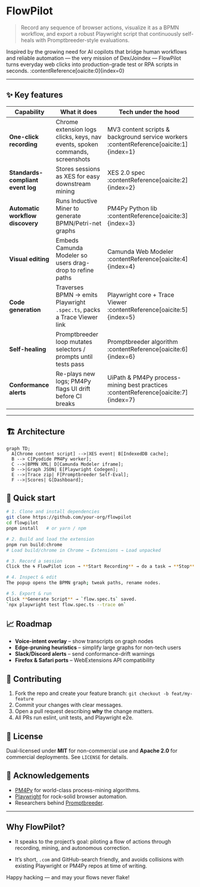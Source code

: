 # FlowPilot

> Record any sequence of browser actions, visualize it as a BPMN workflow, and export a robust Playwright script that continuously self-heals with Promptbreeder-style evaluations.

Inspired by the growing need for AI copilots that bridge human workflows and reliable automation — the very mission of Dex/Joindex — FlowPilot turns everyday web clicks into production-grade test or RPA scripts in seconds. :contentReference[oaicite:0]{index=0}

---

## ✨ Key features

| Capability                              | What it does                                                                 | Tech under the hood                                                                    |
| --------------------------------------- | ---------------------------------------------------------------------------- | -------------------------------------------------------------------------------------- |
| **One-click recording**           | Chrome extension logs clicks, keys, nav events, spoken commands, screenshots | MV3 content scripts & background service workers :contentReference[oaicite:1]{index=1} |
| **Standards-compliant event log** | Stores sessions as XES for easy downstream mining                            | XES 2.0 spec :contentReference[oaicite:2]{index=2}                                     |
| **Automatic workflow discovery**  | Runs Inductive Miner to generate BPMN/Petri-net graphs                       | PM4Py Python lib :contentReference[oaicite:3]{index=3}                                 |
| **Visual editing**                | Embeds Camunda Modeler so users drag-drop to refine paths                    | Camunda Web Modeler :contentReference[oaicite:4]{index=4}                              |
| **Code generation**               | Traverses BPMN → emits Playwright `.spec.ts`, packs a Trace Viewer link   | Playwright core + Trace Viewer :contentReference[oaicite:5]{index=5}                   |
| **Self-healing**                  | Promptbreeder loop mutates selectors / prompts until tests pass              | Promptbreeder algorithm :contentReference[oaicite:6]{index=6}                          |
| **Conformance alerts**            | Re-plays new logs; PM4Py flags UI drift before CI breaks                     | UiPath & PM4Py process-mining best practices :contentReference[oaicite:7]{index=7}     |

---

## 🏗️ Architecture

```mermaid
graph TD;
  A[Chrome content script] -->|XES event| B[IndexedDB cache];
  B --> C[Pyodide PM4Py worker];
  C -->|BPMN XML| D[Camunda Modeler iframe];
  D -->|Graph JSON| E[Playwright Codegen];
  E -->|Trace zip| F[Promptbreeder Self-Eval];
  F -->|Scores| G[Dashboard];
```

## 🚀 Quick start

```bash
# 1. Clone and install dependencies
git clone https://github.com/your-org/flowpilot
cd flowpilot
pnpm install   # or yarn / npm

# 2. Build and load the extension
pnpm run build:chrome
# Load build/chrome in Chrome → Extensions → Load unpacked

# 3. Record a session
Click the 🌀 FlowPilot icon → **Start Recording** → do a task → **Stop**

# 4. Inspect & edit
The popup opens the BPMN graph; tweak paths, rename nodes.

# 5. Export & run
Click **Generate Script** → `flow.spec.ts` saved.  
`npx playwright test flow.spec.ts --trace on`

```

## 📈 Roadmap

* **Voice-intent overlay** – show transcripts on graph nodes
* **Edge-pruning heuristics** – simplify large graphs for non-tech users
* **Slack/Discord alerts** – send conformance-drift warnings
* **Firefox & Safari ports** – WebExtensions API compatibility

## 🤝 Contributing

1. Fork the repo and create your feature branch: `git checkout -b feat/my-feature`
2. Commit your changes with clear messages.
3. Open a pull request describing **why** the change matters.
4. All PRs run eslint, unit tests, and Playwright e2e.

## 📜 License

Dual-licensed under **MIT** for non-commercial use and **Apache 2.0** for commercial deployments. See `LICENSE` for details.

## 🙏 Acknowledgements

* [PM4Py]() for world-class process-mining algorithms.
* [Playwright](https://playwright.dev/) for rock-solid browser automation.
* Researchers behind [Promptbreeder](https://arxiv.org/abs/2309.16797).

---

## Why **FlowPilot**?

- It speaks to the project’s goal: piloting a flow of actions through recording, mining, and autonomous correction.

* It’s short, `.com` and GitHub-search friendly, and avoids collisions with existing Playwright or PM4Py repos at time of writing.

Happy hacking — and may your flows never flake!
